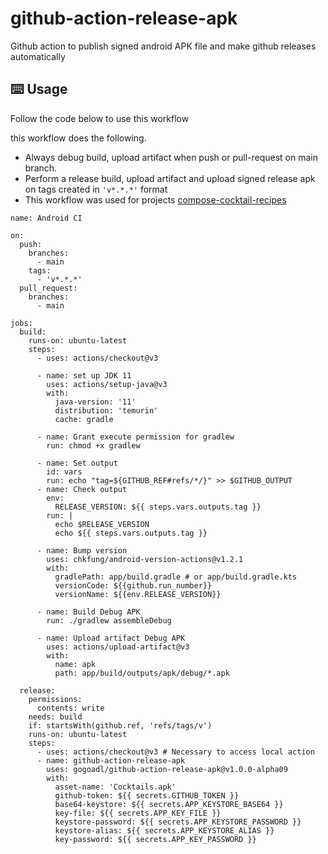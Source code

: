 # github-action-release-apk

Github action to publish signed android APK file and make github releases automatically

## ⌨️ Usage

Follow the code below to use this workflow

this workflow does the following.

+ Always debug build, upload artifact when push or pull-request on main branch.
+ Perform a release build, upload artifact and upload signed release apk on tags created in ``'v*.*.*'`` format
+ This workflow was used for projects
[compose-cocktail-recipes](https://github.com/gogoadl/compose-cocktail-recipes)

```
name: Android CI

on:
  push:
    branches:
      - main
    tags:
      - 'v*.*.*'
  pull_request:
    branches:
      - main

jobs:
  build:
    runs-on: ubuntu-latest
    steps:
      - uses: actions/checkout@v3

      - name: set up JDK 11
        uses: actions/setup-java@v3
        with:
          java-version: '11'
          distribution: 'temurin'
          cache: gradle

      - name: Grant execute permission for gradlew
        run: chmod +x gradlew

      - name: Set output
        id: vars
        run: echo "tag=${GITHUB_REF#refs/*/}" >> $GITHUB_OUTPUT
      - name: Check output
        env:
          RELEASE_VERSION: ${{ steps.vars.outputs.tag }}
        run: |
          echo $RELEASE_VERSION
          echo ${{ steps.vars.outputs.tag }}

      - name: Bump version
        uses: chkfung/android-version-actions@v1.2.1
        with:
          gradlePath: app/build.gradle # or app/build.gradle.kts
          versionCode: ${{github.run_number}}
          versionName: ${{env.RELEASE_VERSION}}

      - name: Build Debug APK
        run: ./gradlew assembleDebug

      - name: Upload artifact Debug APK
        uses: actions/upload-artifact@v3
        with:
          name: apk
          path: app/build/outputs/apk/debug/*.apk

  release:
    permissions:
      contents: write
    needs: build
    if: startsWith(github.ref, 'refs/tags/v')
    runs-on: ubuntu-latest
    steps:
      - uses: actions/checkout@v3 # Necessary to access local action
      - name: github-action-release-apk
        uses: gogoadl/github-action-release-apk@v1.0.0-alpha09
        with:
          asset-name: 'Cocktails.apk'
          github-token: ${{ secrets.GITHUB_TOKEN }}
          base64-keystore: ${{ secrets.APP_KEYSTORE_BASE64 }}
          key-file: ${{ secrets.APP_KEY_FILE }}
          keystore-password: ${{ secrets.APP_KEYSTORE_PASSWORD }}
          keystore-alias: ${{ secrets.APP_KEYSTORE_ALIAS }}
          key-password: ${{ secrets.APP_KEY_PASSWORD }}
```

